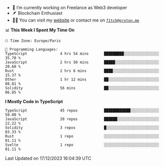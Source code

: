 - 🔭 I’m currently working on Freelance as Web3 developer
- 🪶 Blockchain Enthusiast
- 👨‍💻 You can visit my [website](https://f1tch.xyz) or contact me on [`f1tch@proton.me`](mailto:f1tch@proton.me)

<!--START_SECTION:waka-->
📊 **This Week I Spent My Time On** 

```text
🕑︎ Time Zone: Europe/Paris

💬 Programming Languages: 
TypeScript               4 hrs 54 mins       █████████░░░░░░░░░░░░░░░░   35.70 % 
JavaScript               2 hrs 50 mins       █████░░░░░░░░░░░░░░░░░░░░   20.60 % 
Rust                     2 hrs 6 mins        ████░░░░░░░░░░░░░░░░░░░░░   15.37 % 
Other                    1 hr 12 mins        ██░░░░░░░░░░░░░░░░░░░░░░░   08.81 % 
Solidity                 56 mins             ██░░░░░░░░░░░░░░░░░░░░░░░   06.85 % 
```

**I Mostly Code in TypeScript** 

```text
TypeScript               45 repos            ████████████░░░░░░░░░░░░░   50.00 % 
JavaScript               20 repos            ██████░░░░░░░░░░░░░░░░░░░   22.22 % 
Solidity                 3 repos             █░░░░░░░░░░░░░░░░░░░░░░░░   03.33 % 
Rust                     1 repo              ░░░░░░░░░░░░░░░░░░░░░░░░░   01.11 % 
Svelte                   1 repo              ░░░░░░░░░░░░░░░░░░░░░░░░░   01.11 % 
```




 Last Updated on 17/12/2023 16:04:39 UTC
<!--END_SECTION:waka-->
